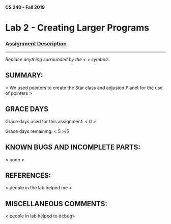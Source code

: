 #### CS 240 - Fall 2019
# Lab 2 - Creating Larger Programs

### [Assignment Description](https://docs.google.com/document/d/1eo9qRo_JQ-P3dNobm6zuwuIYWZq10utVG9WFsdUDFNE/edit?usp=sharing)

***

_Replace anything surrounded by the `< >` symbols._

## SUMMARY:
 < We used pointers to create the Star class and adjusted Planet for the use of pointers >

## GRACE DAYS
Grace days used for this assignment: < 0 >

Grace days remaining: < 5 >/5

## KNOWN BUGS AND INCOMPLETE PARTS:
 < none >

## REFERENCES:
 < people in the lab helped me >

## MISCELLANEOUS COMMENTS:
 < people in lab helped to debug>
